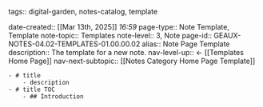 tags:: digital-garden, notes-catalog, template

date-created::  [[Mar 13th, 2025]] *16:59* 
page-type:: Note Template, Template
note-topic:: Templates
note-level:: 3, Note 
page-id:: GEAUX-NOTES-04.02-TEMPLATES-01.00.00.02
alias:: Note Page Template
description:: The template for a new note.
nav-level-up:: <- [[Templates Home Page]]
nav-next-subtopic:: [[Notes Category Home Page Template]]

	- # title
		- description
	- # title TOC
		- ## Introduction